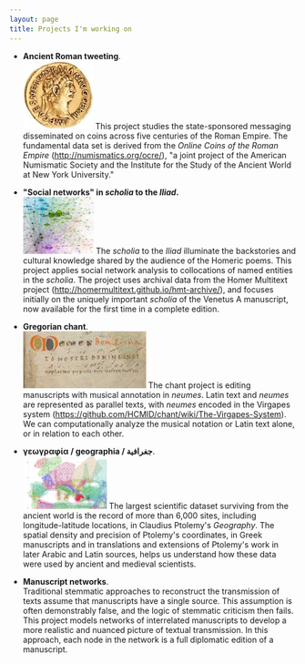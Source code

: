 ```yaml
---
layout: page
title: Projects I'm working on
---
```




- **Ancient Roman tweeting**.  <br/>![Trajan](/assets/img/1925.172.47.obv.jpg) This project studies the state-sponsored messaging disseminated on coins across five centuries of the Roman Empire.  The fundamental data set is derived from the *Online Coins of the Roman Empire* (<http://numismatics.org/ocre/>), "a joint project of the American Numismatic Society and the Institute for the Study of the Ancient World at New York University."

-  **"Social networks" in *scholia* to the *Iliad*.**  <br/>![Hairball](/assets/img/socnet-icon.png) The *scholia* to the *Iliad* illuminate the backstories and  cultural knowledge shared by the audience of the Homeric poems. This project applies social network analysis to collocations of named entities in the *scholia*.  The project uses archival data from the Homer Multitext project (<http://homermultitext.github.io/hmt-archive/>), and focuses initially on the uniquely important *scholia* of the Venetus A manuscript, now available for the first time in a complete edition.

- **Gregorian chant**.  <br/>![Einsiedeln 121](/assets/img/chant-icon.jpg)  The chant project is editing manuscripts with musical annotation in *neumes*.  Latin text and *neumes* are represented as parallel texts, with *neumes* encoded in the Virgapes system (<https://github.com/HCMID/chant/wiki/The-Virgapes-System>). We can computationally analyze the musical notation or Latin text alone,  or in relation to each other.


-  **γεωγραφία / geographia / جغرافية**.   <br/>![Hulls](/assets/img/ptol-icon.png)  The largest scientific dataset surviving from the ancient world is the record of more than 6,000 sites, including longitude-latitude locations, in Claudius Ptolemy's *Geography*.  The spatial density and precision of Ptolemy's coordinates, in Greek manuscripts and in translations and extensions of Ptolemy's work in later Arabic and Latin sources, helps us understand how these data were used by ancient and medieval scientists.


- **Manuscript networks**.  <br/>Traditional stemmatic approaches to reconstruct the transmission of texts assume that manuscripts have a single source.  This assumption is often demonstrably false, and the logic of stemmatic criticism then fails.  This project models networks of interrelated manuscripts to develop a more realistic and nuanced picture of textual transmission.  In this approach, each node in the network is a full diplomatic edition of a manuscript.
